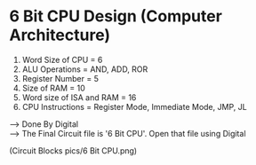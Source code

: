 # 6 Bit CPU Design (Computer Architecture)

1.	Word Size of CPU = 6
2.	ALU Operations = AND, ADD, ROR
3.	Register Number = 5
4.	Size of RAM = 10
5.	Word size of ISA and RAM = 16
6.	CPU Instructions = Register Mode, Immediate Mode, JMP, JL

--> Done By Digital \
--> The Final Circuit file is '6 Bit CPU'. Open that file using Digital

(Circuit Blocks pics/6 Bit CPU.png)
